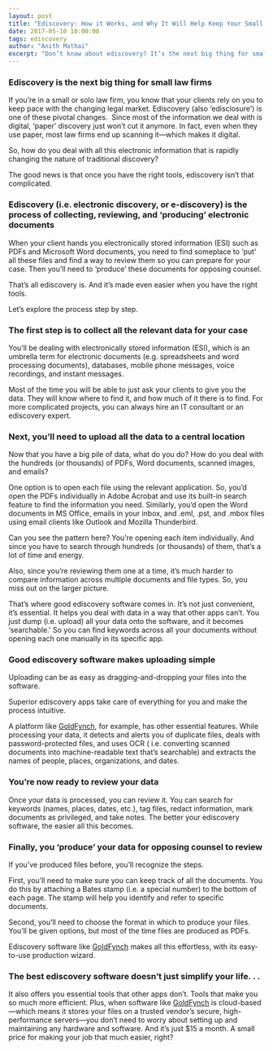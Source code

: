```yaml
---
layout: post
title: "Ediscovery: How it Works, and Why It Will Help Keep Your Small Law Firm Relevant"
date: 2017-05-10 10:00:00
tags: ediscovery
author: "Anith Mathai"
excerpt: "Don’t know about ediscovery? It’s the next big thing for small law firms. Here’s how it works and why you need it."
---
```


### Ediscovery is the next big thing for small law firms 

If you’re in a small or solo law firm, you know that your clients rely on you to keep pace with the changing legal market. Ediscovery (also ‘edisclosure’) is one of these pivotal changes.  Since most of the information we deal with is digital, ‘paper’ discovery just won’t cut it anymore. In fact, even when they use paper, most law firms end up scanning it—which makes it digital.  

  

So, how do you deal with all this electronic information that is rapidly changing the nature of traditional discovery? 

  

The good news is that once you have the right tools, ediscovery isn’t that complicated. 

### Ediscovery (i.e. electronic discovery, or e-discovery) is the process of collecting, reviewing, and ‘producing’ electronic documents

When your client hands you electronically stored information (ESI) such as PDFs and Microsoft Word documents, you need to find someplace to ‘put’ all these files and find a way to review them so you can prepare for your case. Then you’ll need to ‘produce’ these documents for opposing counsel. 

  

That’s all ediscovery is. And it’s made even easier when you have the right tools.  

  

Let’s explore the process step by step. 

### The first step is to collect all the relevant data for your case 

You’ll be dealing with electronically stored information (ESI), which is an umbrella term for electronic documents (e.g. spreadsheets and word processing documents), databases, mobile phone messages, voice recordings, and instant messages. 

  

Most of the time you will be able to just ask your clients to give you the data. They will know where to find it, and how much of it there is to find. For more complicated projects, you can always hire an IT consultant or an ediscovery expert.

### Next, you’ll need to upload all the data to a central location

Now that you have a big pile of data, what do you do? How do you deal with the hundreds (or thousands) of PDFs, Word documents, scanned images, and emails?

  

One option is to open each file using the relevant application. So, you’d open the PDFs individually in Adobe Acrobat and use its built-in search feature to find the information you need. Similarly, you’d open the Word documents in MS Office, emails in your inbox, and .eml, .pst, and .mbox files using email clients like Outlook and Mozilla Thunderbird. 

  

Can you see the pattern here? You’re opening each item individually. And since you have to search through hundreds (or thousands) of them, that’s a lot of time and energy. 

  

Also, since you’re reviewing them one at a time, it’s much harder to compare information across multiple documents and file types. So, you miss out on the larger picture.

  

That’s where good ediscovery software comes in. It’s not just convenient, it’s essential. It helps you deal with data in a way that other apps can’t. You just dump (i.e. upload) all your data onto the software, and it becomes ‘searchable.' So you can find keywords across all your documents without opening each one manually in its specific app. 

### Good ediscovery software makes uploading simple

Uploading can be as easy as dragging-and-dropping your files into the software. 

Superior ediscovery apps take care of everything for you and make the process intuitive. 

  

A platform like [GoldFynch](https://goldfynch.com/), for example, has other essential features. While processing your data, it detects and alerts you of duplicate files, deals with password-protected files, and uses OCR ( i.e. converting scanned documents into machine-readable text that’s searchable) and extracts the names of people, places, organizations, and dates.  

### You’re now ready to review your data

Once your data is processed, you can review it. You can search for keywords (names, places, dates, etc.), tag files, redact information, mark documents as privileged, and take notes. The better your ediscovery software, the easier all this becomes. 

### Finally, you ‘produce’ your data for opposing counsel to review

If you’ve produced files before, you’ll recognize the steps.  

  

First, you’ll need to make sure you can keep track of all the documents. You do this by attaching a Bates stamp (i.e. a special number) to the bottom of each page. The stamp will help you identify and refer to specific documents.  

  

Second, you’ll need to choose the format in which to produce your files. You’ll be given options, but most of the time files are produced as PDFs. 

  

Ediscovery software like [GoldFynch](https://goldfynch.com/) makes all this effortless, with its easy-to-use production wizard. 

### The best ediscovery software doesn’t just simplify your life. . .

It also offers you essential tools that other apps don’t. Tools that make you so much more efficient. Plus, when software like [GoldFynch](https://goldfynch.com/) is cloud-based—which means it stores your files on a trusted vendor’s secure, high-performance servers—you don’t need to worry about setting up and maintaining any hardware and software. And it’s just $15 a month. A small price for making your job that much easier, right?


